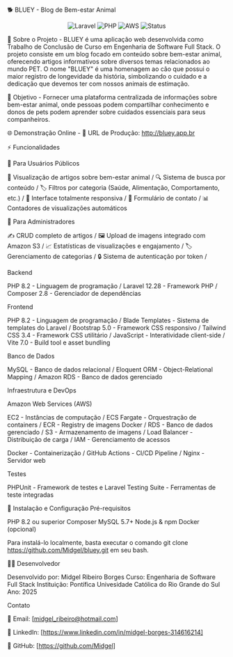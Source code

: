 🐕 BLUEY - Blog de Bem-estar Animal
<div align="center">
  <img src="https://img.shields.io/badge/Laravel-12.28-red?style=for-the-badge&logo=laravel" alt="Laravel">
  <img src="https://img.shields.io/badge/PHP-8.2.12-blue?style=for-the-badge&logo=php" alt="PHP">
  <img src="https://img.shields.io/badge/AWS-Production-orange?style=for-the-badge&logo=amazon-aws" alt="AWS">
  <img src="https://img.shields.io/badge/Status-Online-brightgreen?style=for-the-badge" alt="Status">
</div>

📖 Sobre o Projeto - 
BLUEY é uma aplicação web desenvolvida como Trabalho de Conclusão de Curso em Engenharia de Software Full Stack. O projeto consiste em um blog focado em conteúdo sobre bem-estar animal, oferecendo artigos informativos sobre diversos temas relacionados ao mundo PET.
O nome "BLUEY" é uma homenagem ao cão que possui o maior registro de longevidade da história, simbolizando o cuidado e a dedicação que devemos ter com nossos animais de estimação.

🎯 Objetivo - 
Fornecer uma plataforma centralizada de informações sobre bem-estar animal, onde pessoas podem compartilhar conhecimento e donos de pets podem aprender sobre cuidados essenciais para seus companheiros.

🌐 Demonstração Online - 
🔗 URL de Produção: http://bluey.app.br

⚡ Funcionalidades

👥 Para Usuários Públicos

📰 Visualização de artigos sobre bem-estar animal /
🔍 Sistema de busca por conteúdo /
🏷️ Filtros por categoria (Saúde, Alimentação, Comportamento, etc.) /
📱 Interface totalmente responsiva /
📧 Formulário de contato /
📊 Contadores de visualizações automáticos

🔐 Para Administradores

✍️ CRUD completo de artigos /
🖼️ Upload de imagens integrado com Amazon S3 /
📈 Estatísticas de visualizações e engajamento /
🏷️ Gerenciamento de categorias /
🔒 Sistema de autenticação por token /

Backend

PHP 8.2 - Linguagem de programação /
Laravel 12.28 - Framework PHP /
Composer 2.8 - Gerenciador de dependências

Frontend

PHP 8.2 - Linguagem de programação /
Blade Templates - Sistema de templates do Laravel /
Bootstrap 5.0 - Framework CSS responsivo /
Tailwind CSS 3.4 - Framework CSS utilitário /
JavaScript - Interatividade client-side /
Vite 7.0 - Build tool e asset bundling 

Banco de Dados

MySQL - Banco de dados relacional /
Eloquent ORM - Object-Relational Mapping /
Amazon RDS - Banco de dados gerenciado 

Infraestrutura e DevOps

Amazon Web Services (AWS)

EC2 - Instâncias de computação /
ECS Fargate - Orquestração de containers /
ECR - Registry de imagens Docker /
RDS - Banco de dados gerenciado /
S3 - Armazenamento de imagens /
Load Balancer - Distribuição de carga /
IAM - Gerenciamento de acessos


Docker - Containerização /
GitHub Actions - CI/CD Pipeline /
Nginx - Servidor web

Testes

PHPUnit - Framework de testes e 
Laravel Testing Suite - Ferramentas de teste integradas

🚀 Instalação e Configuração
Pré-requisitos

PHP 8.2 ou superior
Composer
MySQL 5.7+
Node.js & npm
Docker (opcional)

Para instalá-lo localmente, basta executar o comando git clone https://github.com/Midgel/bluey.git em seu bash.

👨‍💻 Desenvolvedor

Desenvolvido por: Midgel Ribeiro Borges 
Curso: Engenharia de Software Full Stack 
Instituição: Pontífica Univesidade Católica do Rio Grande do Sul 
Ano: 2025 

Contato

📧 Email: [midgel_ribeiro@hotmail.com]

💼 LinkedIn: [https://www.linkedin.com/in/midgel-borges-314616214]

🐙 GitHub: [https://github.com/Midgel]
